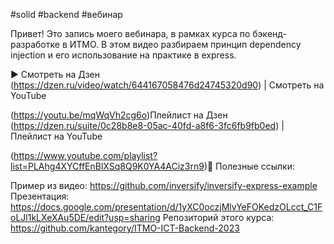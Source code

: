 #solid #backend #вебинар

Привет! Это запись моего вебинара, в рамках курса по бэкенд-разработке в ИТМО. В этом видео разбираем принцип dependency injection и его использование на практике в express.

▶️ Смотреть на Дзен (https://dzen.ru/video/watch/644167058476d24745320d90) | Смотреть на YouTube

 (https://youtu.be/mqWqVh2cg6o)Плейлист на Дзен (https://dzen.ru/suite/0c28b8e8-05ac-40fd-a8f6-3fc6fb9fb0ed) | Плейлист на YouTube

 (https://www.youtube.com/playlist?list=PLAhg4XYCffEnBlXSq8Q9K0YA4ACiz3rn9)📖 Полезные ссылки:  

Пример из видео: https://github.com/inversify/inversify-express-example
Презентация: https://docs.google.com/presentation/d/1yXC0oczjMlvYeFOKedzOLcct_C1FoLJl1kLXeXAu5DE/edit?usp=sharing
Репозиторий этого курса: https://github.com/kantegory/ITMO-ICT-Backend-2023  